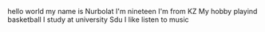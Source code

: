hello world my name is Nurbolat
I'm nineteen
I'm from KZ
My hobby playind basketball
I study at university Sdu
I like listen to music
